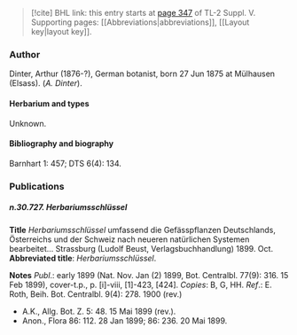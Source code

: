 > [!cite] BHL link: this entry starts at [page 347](https://www.biodiversitylibrary.org/item/103833#page/359/mode/1up) of TL-2 Suppl. V.
> Supporting pages: [[Abbreviations|abbreviations]], [[Layout key|layout key]].

### Author

Dinter, Arthur (1876-?), German botanist, born 27 Jun 1875 at Mülhausen (Elsass). (*A. Dinter*).

#### Herbarium and types

Unknown.

#### Bibliography and biography

Barnhart 1: 457; DTS 6(4): 134.

### Publications

##### n.30.727. Herbariumsschlüssel

**Title**
*Herbariumsschlüssel* umfassend die Gefässpflanzen Deutschlands, Österreichs und der Schweiz nach neueren natürlichen Systemen bearbeitet... Strassburg (Ludolf Beust, Verlagsbuchhandlung) 1899. Oct.
**Abbreviated title**: *Herbariumsschlüssel*.

**Notes**
*Publ*.: early 1899 (Nat. Nov. Jan (2) 1899, Bot. Centralbl. 77(9): 316. 15 Feb 1899), cover-t.p., p. \[i\]-viii, \[1\]-423, \[424\]. *Copies*: B, G, HH.
*Ref*.: E. Roth, Beih. Bot. Centralbl. 9(4): 278. 1900 (rev.)
- A.K., Allg. Bot. Z. 5: 48. 15 Mai 1899 (rev.).
- Anon., Flora 86: 112. 28 Jan 1899; 86: 236. 20 Mai 1899.

